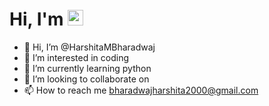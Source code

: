 <h1>
  <strong>Hi, I'm </strong>
  <span id="name"></span>
  <img src="https://raw.githubusercontent.com/syedareehaquasar/syedareehaquasar/master/gifs/Hi.gif" height="25px" width="25px">
</h1>

- 👋 Hi, I’m @HarshitaMBharadwaj
- 👀 I’m interested in coding
- 🌱 I’m currently learning python
- 💞️ I’m looking to collaborate on 
- 📫 How to reach me bharadwajharshita2000@gmail.com

<!---
HarshitaMBharadwaj/HarshitaMBharadwaj is a ✨ special ✨ repository because its `README.md` (this file) appears on your GitHub profile.
You can click the Preview link to take a look at your changes.
--->
